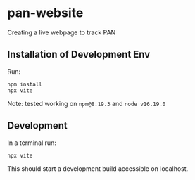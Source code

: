 # pan-website
Creating a live webpage to track PAN

## Installation of Development Env
Run:
```
npm install
npx vite
```

Note: tested working on `npm@8.19.3` and `node v16.19.0`

## Development
In a terminal run:
```
npx vite
```

This should start a development build accessible on localhost.